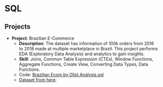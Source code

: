 # SQL

## Projects
- **Project**: Brazilian E-Commerce
  - **Description**: The dataset has information of 100k orders from 2016 to 2018 made at multiple marketplace in Brazil. This project performs EDA (Exploratory Data Analysis) and analytics to gain insights.
  - **Skill**: Joins, Common Table Expression (CTEs), Window Functions, Aggregate Functions, Create View, Converting Data Types, Data Functions.
  - Code: <a href="https://github.com/kittin11/Data-Analyst-Portfolio/blob/main/SQL/Brazilian%20E-Commerce/Brazilian%20Ecom%20by%20Olist%20Analysis.sql">Brazilian Ecom by Olist Analysis.sql</a>
  - <a href="https://www.kaggle.com/datasets/olistbr/brazilian-ecommerce">Dataset from here</a>.
